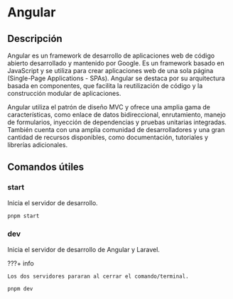# Angular

## Descripción

Angular es un framework de desarrollo de aplicaciones web de código abierto desarrollado y mantenido por Google. Es un framework basado en JavaScript y se utiliza para crear aplicaciones web de una sola página (Single-Page Applications - SPAs). Angular se destaca por su arquitectura basada en componentes, que facilita la reutilización de código y la construcción modular de aplicaciones.

Angular utiliza el patrón de diseño MVC y ofrece una amplia gama de características, como enlace de datos bidireccional, enrutamiento, manejo de formularios, inyección de dependencias y pruebas unitarias integradas. También cuenta con una amplia comunidad de desarrolladores y una gran cantidad de recursos disponibles, como documentación, tutoriales y librerías adicionales.

## Comandos útiles

### start

Inicia el servidor de desarrollo.

```sh
pnpm start
```

### dev

Inicia el servidor de desarrollo de Angular y Laravel.

???+ info

    Los dos servidores pararan al cerrar el comando/terminal.

```sh
pnpm dev
```

